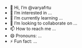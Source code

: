- 👋 Hi, I’m @varyafrtu
- 👀 I’m interested in ...
- 🌱 I’m currently learning ...
- 💞️ I’m looking to collaborate on ...
- 📫 How to reach me ...
- 😄 Pronouns: ...
- ⚡ Fun fact: ...





<!---
varyafrtu/varyafrtu is a ✨ special ✨ repository because its `README.md` (this file) appears on your GitHub profile.
You can click the Preview link to take a look at your changes.
--->
